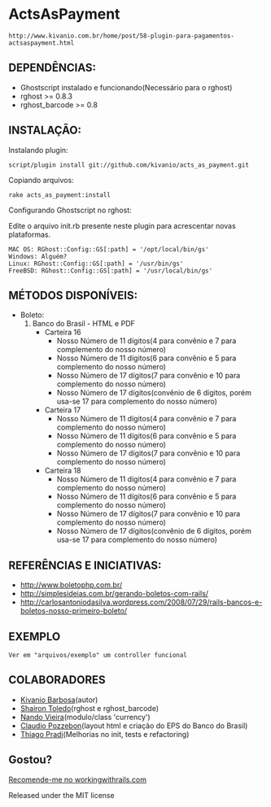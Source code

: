 # ActsAsPayment

    http://www.kivanio.com.br/home/post/58-plugin-para-pagamentos-actsaspayment.html

## DEPENDÊNCIAS:

* Ghostscript instalado e funcionando(Necessário para o rghost)
* rghost >= 0.8.3
* rghost_barcode >= 0.8

## INSTALAÇÃO:

Instalando plugin:

    script/plugin install git://github.com/kivanio/acts_as_payment.git

Copiando arquivos:

    rake acts_as_payment:install

Configurando Ghostscript no rghost:

Edite o arquivo init.rb presente neste plugin para acrescentar novas plataformas.

    MAC OS: RGhost::Config::GS[:path] = '/opt/local/bin/gs'
    Windows: Alguém?
    Linux: RGhost::Config::GS[:path] = '/usr/bin/gs'
    FreeBSD: RGhost::Config::GS[:path] = '/usr/local/bin/gs'

## MÉTODOS DISPONÍVEIS:

*   Boleto:
    1.  Banco do Brasil - HTML e PDF
        * Carteira 16
          - Nosso Número de 11 dígitos(4 para convênio e 7 para complemento do nosso número)
          - Nosso Número de 11 dígitos(6 para convênio e 5 para complemento do nosso número)
          - Nosso Número de 17 dígitos(7 para convênio e 10 para complemento do nosso número)
          - Nosso Número de 17 dígitos(convênio de 6 dígitos, porém usa-se 17 para complemento do nosso número)
        * Carteira 17
          - Nosso Número de 11 dígitos(4 para convênio e 7 para complemento do nosso número)
          - Nosso Número de 11 dígitos(6 para convênio e 5 para complemento do nosso número)
          - Nosso Número de 17 dígitos(7 para convênio e 10 para complemento do nosso número)
        * Carteira 18
          - Nosso Número de 11 dígitos(4 para convênio e 7 para complemento do nosso número)
          - Nosso Número de 11 dígitos(6 para convênio e 5 para complemento do nosso número)
          - Nosso Número de 17 dígitos(7 para convênio e 10 para complemento do nosso número)
          - Nosso Número de 17 dígitos(convênio de 6 dígitos, porém usa-se 17 para complemento do nosso número)

## REFERÊNCIAS E INICIATIVAS:

* http://www.boletophp.com.br/
* http://simplesideias.com.br/gerando-boletos-com-rails/
* http://carlosantoniodasilva.wordpress.com/2008/07/29/rails-bancos-e-boletos-nosso-primeiro-boleto/


## EXEMPLO

    Ver em "arquivos/exemplo" um controller funcional


## COLABORADORES

  * [Kivanio Barbosa][a](autor)
  * [Shairon Toledo][st](rghost e rghost_barcode)
  * [Nando Vieira][nv](modulo/class 'currency')
  * [Claudio Pozzebon][cp](layout html e criação do EPS do Banco do Brasil)
  * [Thiago Pradi][tp](Melhorias no init, tests e refactoring)
          

## Gostou?

[Recomende-me no workingwithrails.com][ak]

Released under the MIT license


[a]: http://www.kivanio.com.br
[ak]: http://www.workingwithrails.com/recommendation/new/person/5679-kivanio-pereira-barbosa
[st]: http://www.hashcode.eti.br
[nv]: http://simplesideias.com.br
[cp]: http://www.kraudio.com.br
[tp]: http://tchandy.wordpress.com
